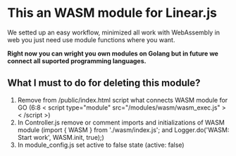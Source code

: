 # This an WASM module for Linear.js
We setted up an easy workflow, minimized all work with WebAssembly in web you just need use module functions where you want.

**Right now you can wright you own modules on Golang but in future we connect all suported programming languages.**

## What I must to do for deleting this module?
1. Remove from /public/index.html script what connects WASM module for GO
(6:8 < script type="module" src="/modules/wasm/wasm_exec.js" > < /script >)
2. In Controller.js remove or comment imports and initializations of WASM module
(import { WASM } from './wasm/index.js'; and Logger.do('WASM: Start work', WASM.init, true);)
3. In module_config.js set active to false state
(active: false)